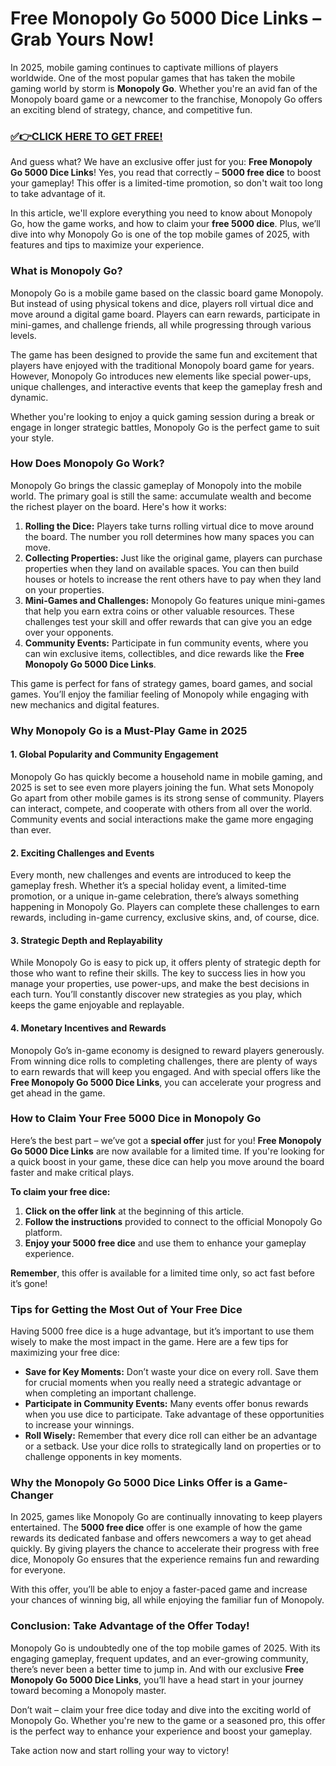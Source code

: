 # Free Monopoly Go 5000 Dice Links – Grab Yours Now!

In 2025, mobile gaming continues to captivate millions of players worldwide. One of the most popular games that has taken the mobile gaming world by storm is **Monopoly Go**. Whether you're an avid fan of the Monopoly board game or a newcomer to the franchise, Monopoly Go offers an exciting blend of strategy, chance, and competitive fun.

### [✅👉CLICK HERE TO GET FREE!](https://freerewards.xyz/monopoly/go/)

And guess what? We have an exclusive offer just for you: **Free Monopoly Go 5000 Dice Links**! Yes, you read that correctly – **5000 free dice** to boost your gameplay! This offer is a limited-time promotion, so don't wait too long to take advantage of it.

In this article, we'll explore everything you need to know about Monopoly Go, how the game works, and how to claim your **free 5000 dice**. Plus, we’ll dive into why Monopoly Go is one of the top mobile games of 2025, with features and tips to maximize your experience.

### What is Monopoly Go?

Monopoly Go is a mobile game based on the classic board game Monopoly. But instead of using physical tokens and dice, players roll virtual dice and move around a digital game board. Players can earn rewards, participate in mini-games, and challenge friends, all while progressing through various levels.

The game has been designed to provide the same fun and excitement that players have enjoyed with the traditional Monopoly board game for years. However, Monopoly Go introduces new elements like special power-ups, unique challenges, and interactive events that keep the gameplay fresh and dynamic.

Whether you're looking to enjoy a quick gaming session during a break or engage in longer strategic battles, Monopoly Go is the perfect game to suit your style.

### How Does Monopoly Go Work?

Monopoly Go brings the classic gameplay of Monopoly into the mobile world. The primary goal is still the same: accumulate wealth and become the richest player on the board. Here's how it works:

1. **Rolling the Dice:** Players take turns rolling virtual dice to move around the board. The number you roll determines how many spaces you can move.
2. **Collecting Properties:** Just like the original game, players can purchase properties when they land on available spaces. You can then build houses or hotels to increase the rent others have to pay when they land on your properties.
3. **Mini-Games and Challenges:** Monopoly Go features unique mini-games that help you earn extra coins or other valuable resources. These challenges test your skill and offer rewards that can give you an edge over your opponents.
4. **Community Events:** Participate in fun community events, where you can win exclusive items, collectibles, and dice rewards like the **Free Monopoly Go 5000 Dice Links**.

This game is perfect for fans of strategy games, board games, and social games. You’ll enjoy the familiar feeling of Monopoly while engaging with new mechanics and digital features.

### Why Monopoly Go is a Must-Play Game in 2025

#### 1. **Global Popularity and Community Engagement**

Monopoly Go has quickly become a household name in mobile gaming, and 2025 is set to see even more players joining the fun. What sets Monopoly Go apart from other mobile games is its strong sense of community. Players can interact, compete, and cooperate with others from all over the world. Community events and social interactions make the game more engaging than ever.

#### 2. **Exciting Challenges and Events**

Every month, new challenges and events are introduced to keep the gameplay fresh. Whether it’s a special holiday event, a limited-time promotion, or a unique in-game celebration, there’s always something happening in Monopoly Go. Players can complete these challenges to earn rewards, including in-game currency, exclusive skins, and, of course, dice.

#### 3. **Strategic Depth and Replayability**

While Monopoly Go is easy to pick up, it offers plenty of strategic depth for those who want to refine their skills. The key to success lies in how you manage your properties, use power-ups, and make the best decisions in each turn. You’ll constantly discover new strategies as you play, which keeps the game enjoyable and replayable.

#### 4. **Monetary Incentives and Rewards**

Monopoly Go’s in-game economy is designed to reward players generously. From winning dice rolls to completing challenges, there are plenty of ways to earn rewards that will keep you engaged. And with special offers like the **Free Monopoly Go 5000 Dice Links**, you can accelerate your progress and get ahead in the game.

### How to Claim Your Free 5000 Dice in Monopoly Go

Here’s the best part – we’ve got a **special offer** just for you! **Free Monopoly Go 5000 Dice Links** are now available for a limited time. If you're looking for a quick boost in your game, these dice can help you move around the board faster and make critical plays.

**To claim your free dice:**

1. **Click on the offer link** at the beginning of this article.
2. **Follow the instructions** provided to connect to the official Monopoly Go platform.
3. **Enjoy your 5000 free dice** and use them to enhance your gameplay experience.

**Remember**, this offer is available for a limited time only, so act fast before it’s gone!

### Tips for Getting the Most Out of Your Free Dice

Having 5000 free dice is a huge advantage, but it’s important to use them wisely to make the most impact in the game. Here are a few tips for maximizing your free dice:

- **Save for Key Moments:** Don’t waste your dice on every roll. Save them for crucial moments when you really need a strategic advantage or when completing an important challenge.
- **Participate in Community Events:** Many events offer bonus rewards when you use dice to participate. Take advantage of these opportunities to increase your winnings.
- **Roll Wisely:** Remember that every dice roll can either be an advantage or a setback. Use your dice rolls to strategically land on properties or to challenge opponents in key moments.

### Why the Monopoly Go 5000 Dice Links Offer is a Game-Changer

In 2025, games like Monopoly Go are continually innovating to keep players entertained. The **5000 free dice** offer is one example of how the game rewards its dedicated fanbase and offers newcomers a way to get ahead quickly. By giving players the chance to accelerate their progress with free dice, Monopoly Go ensures that the experience remains fun and rewarding for everyone.

With this offer, you’ll be able to enjoy a faster-paced game and increase your chances of winning big, all while enjoying the familiar fun of Monopoly.

### Conclusion: Take Advantage of the Offer Today!

Monopoly Go is undoubtedly one of the top mobile games of 2025. With its engaging gameplay, frequent updates, and an ever-growing community, there’s never been a better time to jump in. And with our exclusive **Free Monopoly Go 5000 Dice Links**, you’ll have a head start in your journey toward becoming a Monopoly master.

Don’t wait – claim your free dice today and dive into the exciting world of Monopoly Go. Whether you're new to the game or a seasoned pro, this offer is the perfect way to enhance your experience and boost your gameplay.

Take action now and start rolling your way to victory!
